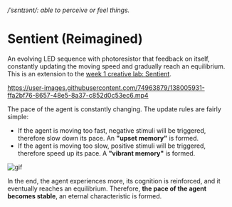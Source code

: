 ###### /ˈsɛntɪənt/: able to perceive or feel things.  
# Sentient (Reimagined)  

An evolving LED sequence with photoresistor that feedback on itself, constantly updating the moving speed and gradually reach an equilibrium. This is an extension to the [week 1 creative lab: Sentient](https://github.com/msc-creative-computing/p-comp-jasper-zheng/tree/main/week_01/Pt.%202%20Creative_Labs).  

https://user-images.githubusercontent.com/74963879/138005931-ffa2bf76-8657-48e5-8a37-c852d0c53ec6.mp4  

The pace of the agent is constantly changing. The update rules are fairly simple:  
 * If the agent is moving too fast, negative stimuli will be triggered, therefore slow down its pace. An **"upset memory"** is formed.
 * If the agent is moving too slow, positive stimuli will be triggered, therefore speed up its pace. A **"vibrant memory"** is formed.  

![gif](https://github.com/jasper-zheng/cci-pcomp-jasper-zheng/blob/main/week_03/Lab_04_Feedback_System/Sequence_01.gif?raw=true)  

In the end, the agent experiences more, its cognition is reinforced, and it eventually reaches an equilibrium. Therefore, **the pace of the agent becomes stable**, an eternal characteristic is formed.  
